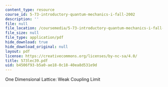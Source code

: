 ```yaml
---
content_type: resource
course_id: 5-73-introductory-quantum-mechanics-i-fall-2002
description: ''
file: null
file_location: /coursemedia/5-73-introductory-quantum-mechanics-i-fall-2002/b4506f93b5a0ae180c1840ea8d531e9d_573lec39.pdf
file_size: null
file_type: application/pdf
hide_download: true
hide_download_original: null
layout: pdf
license: https://creativecommons.org/licenses/by-nc-sa/4.0/
title: 573lec39.pdf
uid: b4506f93-b5a0-ae18-0c18-40ea8d531e9d
---
```

One Dimensional Lattice: Weak Coupling Limit